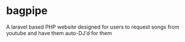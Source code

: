 bagpipe
=======

A laravel based PHP website designed for users to request songs from youtube and have them auto-DJ'd for them
